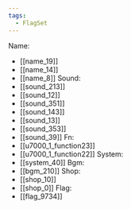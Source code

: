 ```yaml
---
tags:
  - FlagSet
---
```

Name:
- [[name_19]]
- [[name_14]]
- [[name_8]]
Sound:
- [[sound_213]]
- [[sound_12]]
- [[sound_351]]
- [[sound_143]]
- [[sound_13]]
- [[sound_353]]
- [[sound_39]]
Fn:
- [[u7000_1_function23]]
- [[u7000_1_function22]]
System:
- [[system_40]]
Bgm:
- [[bgm_210]]
Shop:
- [[shop_10]]
- [[shop_0]]
Flag:
- [[flag_9734]]
